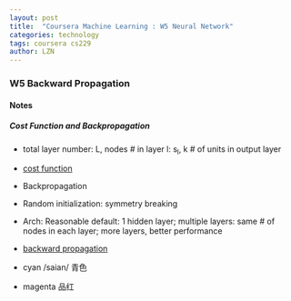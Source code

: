 ```yaml
---
layout: post
title:  "Coursera Machine Learning : W5 Neural Network"
categories: technology
tags: coursera cs229 
author: LZN
---
```


### W5 Backward Propagation

#### Notes

##### Cost Function and Backpropagation 

* total layer number: L, nodes # in layer l: s<sub>l</sub>, k # of units in output layer
* [cost function](https://www.coursera.org/learn/machine-learning/supplement/afqGa/cost-function)
* Backpropagation
* Random initialization: symmetry breaking
* Arch: Reasonable default: 1 hidden layer; multiple layers: same # of nodes in each layer; more layers, better performance
* [backward propagation](https://www.coursera.org/learn/machine-learning/supplement/pjdBA/backpropagation-algorithm)


* cyan /saian/ 青色
* magenta 品红

